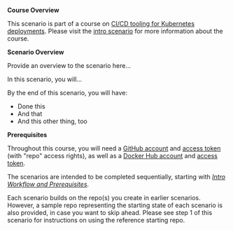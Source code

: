 **Course Overview**

This scenario is part of a course on [CI/CD tooling for Kubernetes deployments](https://www.katacoda.com/springone-tour-2020-cicd/courses/cicd-for-k8s).
Please visit the [intro scenario](https://www.katacoda.com/springone-tour-2020-cicd/courses/cicd-for-k8s/1-intro-workflow) for more information about the course.

**Scenario Overview**

Provide an overview to the scenario here...

In this scenario, you will...

By the end of this scenario, you will have:

* Done this
* And that
* And this other thing, too

**Prerequisites** 

Throughout this course, you will need a [GitHub account](https://github.com) and [access token](https://help.github.com/en/github/authenticating-to-github/creating-a-personal-access-token-for-the-command-line) (with "repo" access rights), as well as a [Docker Hub account](https://hub.docker.com) and [access token](https://docs.docker.com/docker-hub/access-tokens).

The scenarios are intended to be completed sequentially, starting with [_Intro Workflow and Prerequisites_](https://www.katacoda.com/springone-tour-2020-cicd/courses/cicd-for-k8s/1-intro-workflow).

Each scenario builds on the repo(s) you create in earlier scenarios. However, a sample repo representing the starting state of each scenario is also provided, in case you want to skip ahead. Please see step 1 of this scenario for instructions on using the reference starting repo.
